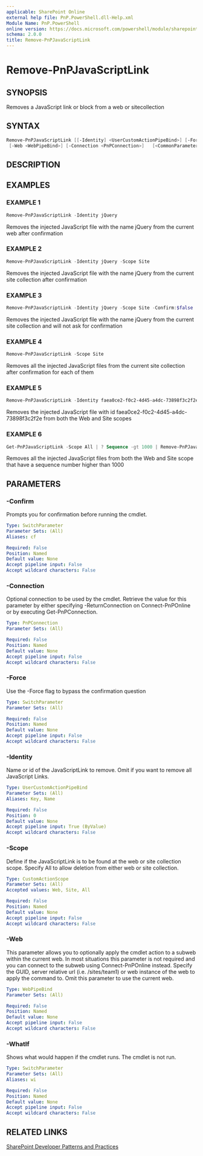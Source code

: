 ```yaml
---
applicable: SharePoint Online
external help file: PnP.PowerShell.dll-Help.xml
Module Name: PnP.PowerShell
online version: https://docs.microsoft.com/powershell/module/sharepoint-pnp/remove-pnpjavascriptlink
schema: 2.0.0
title: Remove-PnPJavaScriptLink
---
```


# Remove-PnPJavaScriptLink

## SYNOPSIS
Removes a JavaScript link or block from a web or sitecollection

## SYNTAX

```powershell
Remove-PnPJavaScriptLink [[-Identity] <UserCustomActionPipeBind>] [-Force] [-Scope <CustomActionScope>]
 [-Web <WebPipeBind>] [-Connection <PnPConnection>]   [<CommonParameters>]
```

## DESCRIPTION

## EXAMPLES

### EXAMPLE 1
```powershell
Remove-PnPJavaScriptLink -Identity jQuery
```

Removes the injected JavaScript file with the name jQuery from the current web after confirmation

### EXAMPLE 2
```powershell
Remove-PnPJavaScriptLink -Identity jQuery -Scope Site
```

Removes the injected JavaScript file with the name jQuery from the current site collection after confirmation

### EXAMPLE 3
```powershell
Remove-PnPJavaScriptLink -Identity jQuery -Scope Site -Confirm:$false
```

Removes the injected JavaScript file with the name jQuery from the current site collection and will not ask for confirmation

### EXAMPLE 4
```powershell
Remove-PnPJavaScriptLink -Scope Site
```

Removes all the injected JavaScript files from the current site collection after confirmation for each of them

### EXAMPLE 5
```powershell
Remove-PnPJavaScriptLink -Identity faea0ce2-f0c2-4d45-a4dc-73898f3c2f2e -Scope All
```

Removes the injected JavaScript file with id faea0ce2-f0c2-4d45-a4dc-73898f3c2f2e from both the Web and Site scopes

### EXAMPLE 6
```powershell
Get-PnPJavaScriptLink -Scope All | ? Sequence -gt 1000 | Remove-PnPJavaScriptLink
```

Removes all the injected JavaScript files from both the Web and Site scope that have a sequence number higher than 1000

## PARAMETERS

### -Confirm
Prompts you for confirmation before running the cmdlet.

```yaml
Type: SwitchParameter
Parameter Sets: (All)
Aliases: cf

Required: False
Position: Named
Default value: None
Accept pipeline input: False
Accept wildcard characters: False
```

### -Connection
Optional connection to be used by the cmdlet. Retrieve the value for this parameter by either specifying -ReturnConnection on Connect-PnPOnline or by executing Get-PnPConnection.

```yaml
Type: PnPConnection
Parameter Sets: (All)

Required: False
Position: Named
Default value: None
Accept pipeline input: False
Accept wildcard characters: False
```

### -Force
Use the -Force flag to bypass the confirmation question

```yaml
Type: SwitchParameter
Parameter Sets: (All)

Required: False
Position: Named
Default value: None
Accept pipeline input: False
Accept wildcard characters: False
```

### -Identity
Name or id of the JavaScriptLink to remove. Omit if you want to remove all JavaScript Links.

```yaml
Type: UserCustomActionPipeBind
Parameter Sets: (All)
Aliases: Key, Name

Required: False
Position: 0
Default value: None
Accept pipeline input: True (ByValue)
Accept wildcard characters: False
```

### -Scope
Define if the JavaScriptLink is to be found at the web or site collection scope. Specify All to allow deletion from either web or site collection.

```yaml
Type: CustomActionScope
Parameter Sets: (All)
Accepted values: Web, Site, All

Required: False
Position: Named
Default value: None
Accept pipeline input: False
Accept wildcard characters: False
```

### -Web
This parameter allows you to optionally apply the cmdlet action to a subweb within the current web. In most situations this parameter is not required and you can connect to the subweb using Connect-PnPOnline instead. Specify the GUID, server relative url (i.e. /sites/team1) or web instance of the web to apply the command to. Omit this parameter to use the current web.

```yaml
Type: WebPipeBind
Parameter Sets: (All)

Required: False
Position: Named
Default value: None
Accept pipeline input: False
Accept wildcard characters: False
```

### -WhatIf
Shows what would happen if the cmdlet runs. The cmdlet is not run.

```yaml
Type: SwitchParameter
Parameter Sets: (All)
Aliases: wi

Required: False
Position: Named
Default value: None
Accept pipeline input: False
Accept wildcard characters: False
```

## RELATED LINKS

[SharePoint Developer Patterns and Practices](https://aka.ms/sppnp)